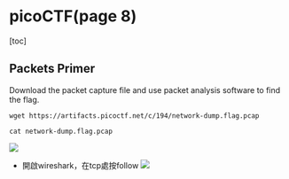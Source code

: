 # picoCTF(page 8)
[toc]
## Packets Primer
Download the packet capture file and use packet analysis software to find the flag.
```
wget https://artifacts.picoctf.net/c/194/network-dump.flag.pcap
```
```
cat network-dump.flag.pcap
```
![](https://s3-ap-northeast-1.amazonaws.com/g0v-hackmd-images/uploads/upload_dd16a9a3749b5813c6f35edd0fc3fb34.png)
- 開啟wireshark，在tcp處按follow
![](https://s3-ap-northeast-1.amazonaws.com/g0v-hackmd-images/uploads/upload_888bc560c0a755fc8570b4dc4285a1dd.png)
